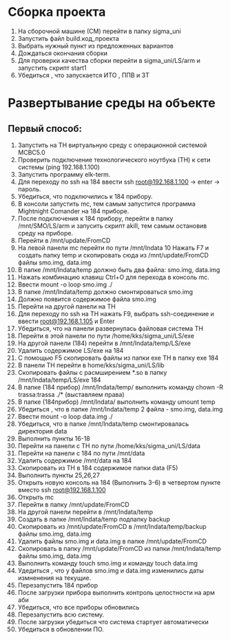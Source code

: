 # Сборка проекта

1. На сборочной машине (СМ) перейти в папку sigma_uni
2. Запустить файл build.код_проекта
3. Выбрать нужный пункт из предложенных вариантов
4. Дождаться окончания сборки
5. Для проверки качества сборки перейти в sigma_uni/LS/arm и запустить скрипт start1
6. Убедиться , что запускается ИТО , ППВ и ЗТ

# Развертывание среды на объекте

## Первый способ:

1. Запустить на ТН виртуальную среду с операционной системой МСВС5.0
2. Проверить подключение технологического ноутбука (ТН) к сети системы (ping 192.168.1.100)
3. Запустить программу elk-term.
4. Для переходу по ssh на 184 ввести ssh root@192.168.1.100 -> enter -> пароль.
5. Убедиться, что подключились к 184 прибору.
6. В консоли запустить mc, тем самым запустится программа Mightnight Comander на 184 приборе.
7. После подключения к 184 прибору, перейти в папку /mnt/SMO/LS/arm и запусить скрипт akill, тем самым остановив среду на приборе.
8. Перейти в /mnt/update/FromCD
9. На левой панели mc перейти по пути /mnt/Indata
10 Нажать F7 и создать папку temp и скопировать сюда из /mnt/update/FromCD файлы smo.img, data.img
11. В папке /mnt/Indata/temp должно быть два файла: smo.img, data.img
12. Нажать комбинацию клавиш Ctrl+O для перехода в консоль mc.
13. Ввести mount -o loop smo.img ./
14. В папке /mnt/Indata/temp должно смонтироваться smo.img
15. Должно появится содержимое файла smo.img
16. Перейти на другой панели на ТН
17. Для переходу по ssh на ТН нажать F9, выбрать ssh-соединение и ввести root@192.168.1.105 и Enter
18. Убедиться, что на панели развернулась файловая система ТН
19. Перейти в  этой панели по пути /home/kks/sigma_uni/LS/exe
20. На другой панели (184) перейти в /mnt/Indata/temp/LS/exe
21. Удалить содержимое LS/exe на 184
22. С помощью F5 скопировать файлы из папки exe ТН в папку exe 184
23. В панели ТН перейти в home/kks/sigma_uni/LS/lib
24. Скопировать файлы с расмширением *.so в папку /mnt/Indata/temp/LS/exe 184
25. В папке (184 прибор) /mnt/Indata/temp/  выполнить команду chown -R trassa:trassa ./* (выставляем права)
26. В папке (184прибор) /mnt/Indata/  выполнить команду umount temp
27. Убедиться , что в папке /mnt/Indata/temp 2 файла - smo.img, data.img
28. Ввести mount -o loop data.img ./
29. Убедиться, что в папке /mnt/Indata/temp смонтировалась директория data
30. Выполнить пункты 16-18
31. Перейти на панели с ТН по пути  /home/kks/sigma_uni/LS/data
32. Перейти на панели с 184 по пути /mnt/data
33. Удалить содержимое /mnt/data на 184
34. Скопировать из ТН в 184 содержимое папки data (F5)
35. Выполнить пункты 25,26,27
36. Открыть новую консоль на 184 (Выполнить 3-6) в четвертом пункте вместо ssh root@192.168.1.100 
37. Открыть mc
38. Перейти в папку /mnt/update/FromCD
39. На другой панели перейти в /mnt/Indata/temp
40. Создать в папке /mnt/Indata/temp подпапку backup
41. Скопировать из  /mnt/update/FromCD в /mnt/Indata/temp/backup файлы smo.img, data.img
42. Удалить файлы smo.img и data.img в папке /mnt/update/FromCD
43. Скопировать в папку /mnt/update/FromCD из папки /mnt/Indata/temp файлы smo.img, data.img 
44. Выполнить команду touch smo.img и команду touch data.img
45. Удедиться , что у файлов smo.img и data.img изменились даты измненения на текущие.
46. Перезапустить 184 прибор
47. После загрузки прибора выполнить контроль целостности на арм аби
48. Убедиться, что все  приборы обновились
49. Перезапустить всю систему.
50. После загрузки убедиться что система стартует автоматически
51. Убедиться в обновлении ПО.
